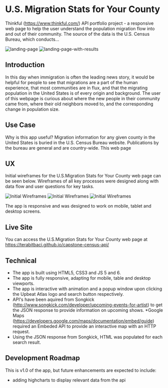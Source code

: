
# U.S. Migration Stats for Your County
Thinkful (https://www.thinkful.com/) API portfolio project - a responsive web page to help the user understand the population migration flow into and out of their community. The source of the data is the U.S. Census Bureau, which conducts...

![landing-page](https://github.com/terabitbaci/capstone-census-api/blob/master/user-stories-and-wireframes/landing-page.png)
![landing-page-with-results](https://github.com/terabitbaci/capstone-census-api/blob/master/user-stories-and-wireframes/landing-page-with-results.png)

## Introduction
In this day when immigration is often the leading news story, it would be helpful for people to see that migrations are a part of the human experience, that most communities are in flux, and that the migrating population in the United States is of every origin and background. The user of this webpage is curious about where the new people in their community came from, where their old neighbors moved to, and the corresponding change in population size.



## Use Case
Why is this app useful? Migration information for any given county in the United States is buried in the U.S. Census Bureau website. Publications by the bureau are general and are country-wide. This web page

## UX

Initial wireframes for the U.S.Migration Stats for Your County web page can be seen below. Wireframes of all key processes were designed along with data flow and user questions for key tasks.

![Initial Wireframes](https://github.com/terabitbaci/capstone-census-api/blob/master/user-stories-and-wireframes/screen-1.jpg)
![Initial Wireframes](https://github.com/terabitbaci/capstone-census-api/blob/master/user-stories-and-wireframes/screen-2.jpg)
![Initial Wireframes](https://github.com/terabitbaci/capstone-census-api/blob/master/user-stories-and-wireframes/screen-3.JPG)

The app is responsive and was designed to work on mobile, tablet and desktop screens.

## Live Site
You can access the U.S.Migration Stats for Your County web page at https://terabitbaci.github.io/capstone-census-api/

## Technical
* The app is built using HTML5, CSS3 and JS 5 and 6.
* The app is fully responsive, adapting for mobile, table and desktop viewports.
* The app is interactive with animation and a popup window upon clicking the Upbeat Atlas logo and search button respectively.
* API's have been aquired from Songkick (http://www.songkick.com/developer/upcoming-events-for-artist) to get the JSON response to provide information on upcoming shows.
*Google Maps (https://developers.google.com/maps/documentation/embed/guide) required an Embeded API to provide an interactive map with an HTTP request.
* Using the JSON response from Songkick, HTML was populated for each search result.

## Development Roadmap
This is v1.0 of the app, but future enhancements are expected to include:
* adding highcharts to display relevant data from the api
